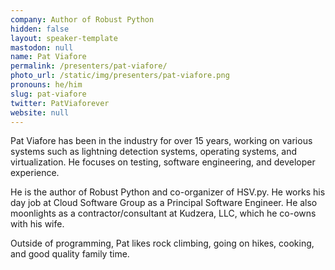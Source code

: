 ```yaml
---
company: Author of Robust Python
hidden: false
layout: speaker-template
mastodon: null
name: Pat Viafore
permalink: /presenters/pat-viafore/
photo_url: /static/img/presenters/pat-viafore.png
pronouns: he/him
slug: pat-viafore
twitter: PatViaforever
website: null
---
```


Pat Viafore has been in the industry for over 15 years, working on various systems such as lightning detection systems, operating systems, and virtualization.  He focuses on testing, software engineering, and developer experience.

He is the author of Robust Python and co-organizer of HSV.py. He works his day job at Cloud Software Group as a Principal Software Engineer. He also moonlights as a contractor/consultant at Kudzera, LLC, which he co-owns with his wife.

Outside of programming, Pat likes rock climbing, going on hikes, cooking, and good quality family time.
